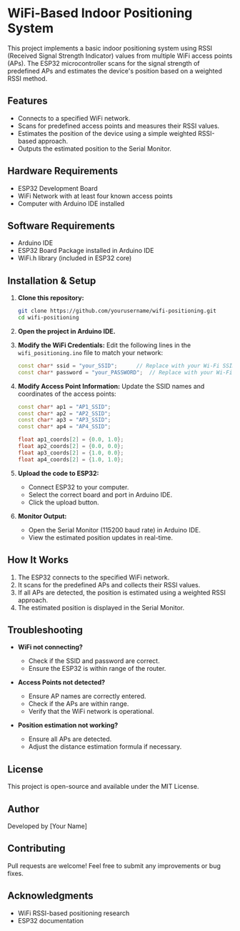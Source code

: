 # WiFi-Based Indoor Positioning System

This project implements a basic indoor positioning system using RSSI (Received Signal Strength Indicator) values from multiple WiFi access points (APs). The ESP32 microcontroller scans for the signal strength of predefined APs and estimates the device's position based on a weighted RSSI method.

## Features
- Connects to a specified WiFi network.
- Scans for predefined access points and measures their RSSI values.
- Estimates the position of the device using a simple weighted RSSI-based approach.
- Outputs the estimated position to the Serial Monitor.

## Hardware Requirements
- ESP32 Development Board
- WiFi Network with at least four known access points
- Computer with Arduino IDE installed

## Software Requirements
- Arduino IDE
- ESP32 Board Package installed in Arduino IDE
- WiFi.h library (included in ESP32 core)

## Installation & Setup
1. **Clone this repository:**
   ```sh
   git clone https://github.com/yourusername/wifi-positioning.git
   cd wifi-positioning
   ```

2. **Open the project in Arduino IDE.**

3. **Modify the WiFi Credentials:**
   Edit the following lines in the `wifi_positioning.ino` file to match your network:
   ```cpp
   const char* ssid = "your_SSID";      // Replace with your Wi-Fi SSID
   const char* password = "your_PASSWORD";  // Replace with your Wi-Fi Password
   ```

4. **Modify Access Point Information:**
   Update the SSID names and coordinates of the access points:
   ```cpp
   const char* ap1 = "AP1_SSID";
   const char* ap2 = "AP2_SSID";
   const char* ap3 = "AP3_SSID";
   const char* ap4 = "AP4_SSID";
   
   float ap1_coords[2] = {0.0, 1.0};
   float ap2_coords[2] = {0.0, 0.0};
   float ap3_coords[2] = {1.0, 0.0};
   float ap4_coords[2] = {1.0, 1.0};
   ```

5. **Upload the code to ESP32:**
   - Connect ESP32 to your computer.
   - Select the correct board and port in Arduino IDE.
   - Click the upload button.

6. **Monitor Output:**
   - Open the Serial Monitor (115200 baud rate) in Arduino IDE.
   - View the estimated position updates in real-time.

## How It Works
1. The ESP32 connects to the specified WiFi network.
2. It scans for the predefined APs and collects their RSSI values.
3. If all APs are detected, the position is estimated using a weighted RSSI approach.
4. The estimated position is displayed in the Serial Monitor.

## Troubleshooting
- **WiFi not connecting?**
  - Check if the SSID and password are correct.
  - Ensure the ESP32 is within range of the router.

- **Access Points not detected?**
  - Ensure AP names are correctly entered.
  - Check if the APs are within range.
  - Verify that the WiFi network is operational.

- **Position estimation not working?**
  - Ensure all APs are detected.
  - Adjust the distance estimation formula if necessary.

## License
This project is open-source and available under the MIT License.

## Author
Developed by [Your Name]

## Contributing
Pull requests are welcome! Feel free to submit any improvements or bug fixes.

## Acknowledgments
- WiFi RSSI-based positioning research
- ESP32 documentation

